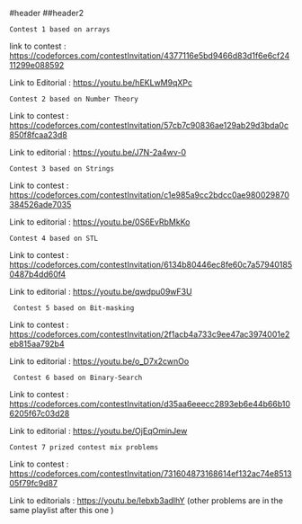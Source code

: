 #header
##header2

    Contest 1 based on arrays

link to contest :  https://codeforces.com/contestInvitation/4377116e5bd9466d83d1f6e6cf2411299e088592

Link to Editorial : https://youtu.be/hEKLwM9qXPc   

    Contest 2 based on Number Theory 

Link to contest : https://codeforces.com/contestInvitation/57cb7c90836ae129ab29d3bda0c850f8fcaa23d8

Link to editorial : https://youtu.be/J7N-2a4wv-0  

    Contest 3 based on Strings 

Link to contest : https://codeforces.com/contestInvitation/c1e985a9cc2bdcc0ae980029870384526ade7035  

Link to editorial :  https://youtu.be/0S6EvRbMkKo

    Contest 4 based on STL                                            

Link to contest : https://codeforces.com/contestInvitation/6134b80446ec8fe60c7a579401850487b4dd60f4

Link to editorial : https://youtu.be/qwdpu09wF3U

     Contest 5 based on Bit-masking

Link to contest : https://codeforces.com/contestInvitation/2f1acb4a733c9ee47ac3974001e2eb815aa792b4

Link to editorial : https://youtu.be/o_D7x2cwnOo      

     Contest 6 based on Binary-Search
 
Link to contest : https://codeforces.com/contestInvitation/d35aa6eeecc2893eb6e44b66b106205f67c03d28 

Link to editorial : https://youtu.be/OjEqOminJew

    Contest 7 prized contest mix problems

Link to contest : https://codeforces.com/contestInvitation/731604873168614ef132ac74e851305f79fc9d87

Link to editorials : https://youtu.be/lebxb3adlhY (other problems are in the same playlist after this one )
